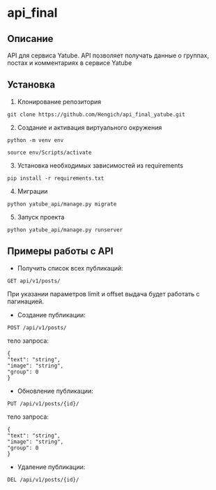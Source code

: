 # api_final
## Описание
API для сервиса Yatube. API позволяет получать данные о группах, постах и комментариях в сервисе Yatube

## Установка
1. Клонирование репозитория
```
git clone https://github.com/Hengich/api_final_yatube.git
```
2. Создание и активация виртуального окружения

```
python -m venv env
```

```
source env/Scripts/activate
```

3. Установка необходимых зависимостей из requirements

```
pip install -r requirements.txt
```

4. Миграции

```
python yatube_api/manage.py migrate
```

5. Запуск проекта

```
python yatube_api/manage.py runserver
```

## Примеры работы с API
- Получить список всех публикаций:
```
GET api/v1/posts/
```
При указании параметров limit и offset выдача будет работать с пагинацией.

- Создание публикации:
``` 
POST /api/v1/posts/
```
тело запроса:
```
{
"text": "string",
"image": "string",
"group": 0
}
```
- Обновление публикации:
```
PUT /api/v1/posts/{id}/
```
тело запроса:
```
{
"text": "string",
"image": "string",
"group": 0
}
```

- Удаление публикации:
```
DEL /api/v1/posts/{id}/
```
